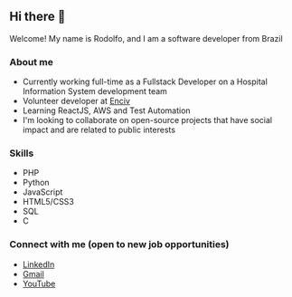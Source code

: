 ## Hi there 👋

Welcome! My name is Rodolfo, and I am a software developer from Brazil

### About me

- Currently working full-time as a Fullstack Developer on a Hospital Information System development team
- Volunteer developer at [Enciv](https://github.com/EnCiv)
- Learning ReactJS, AWS and Test Automation
- I'm looking to collaborate on open-source projects that have social impact and are related to public interests

### Skills

- PHP
- Python
- JavaScript
- HTML5/CSS3
- SQL
- C

### Connect with me (open to new job opportunities)

- [LinkedIn](https://www.linkedin.com/in/rodolfonei/)
- [Gmail](mailto:rodolfonei.webdev@gmail.com)
- [YouTube](https://www.youtube.com/channel/UCGNN-q7hk3iIDAoACY0pL7Q)

<!--
**rodolfonei/rodolfonei** is a ✨ _special_ ✨ repository because its `README.md` (this file) appears on your GitHub profile.

Here are some ideas to get you started:

- 🔭 I’m currently working on ...
- 🌱 I’m currently learning ...
- 👯 I’m looking to collaborate on ...
- 🤔 I’m looking for help with ...
- 💬 Ask me about ...
- 📫 How to reach me: ...
- 😄 Pronouns: ...
- ⚡ Fun fact: ...
-->
